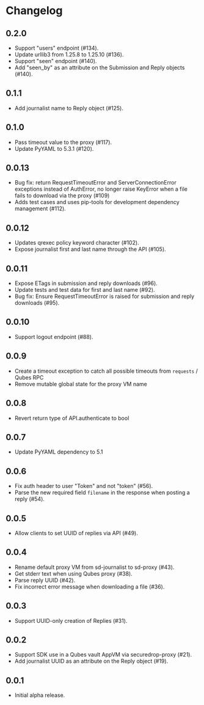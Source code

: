 Changelog
=========

0.2.0
-----

* Support "users" endpoint (#134).
* Update urllib3 from 1.25.8 to 1.25.10 (#136).
* Support "seen" endpoint (#140).
* Add "seen_by" as an attribute on the Submission and Reply objects (#140).

0.1.1
-----

* Add journalist name to Reply object (#125).

0.1.0
-----

* Pass timeout value to the proxy (#117).
* Update PyYAML to 5.3.1 (#120).

0.0.13
------

* Bug fix: return RequestTimeoutError and ServerConnectionError exceptions instead of AuthError, no longer raise KeyError when a file fails to download via the proxy (#109)
* Adds test cases and uses pip-tools for development dependency management (#112).

0.0.12
------

* Updates qrexec policy keyword character (#102).
* Expose journalist first and last name through the API (#105).

0.0.11
------

* Expose ETags in submission and reply downloads (#96).
* Update tests and test data for first and last name (#92).
* Bug fix: Ensure RequestTimeoutError is raised for submission and reply downloads (#95).

0.0.10
------

* Support logout endpoint (#88).

0.0.9
-----

* Create a timeout exception to catch all possible timeouts from `requests` / Qubes RPC
* Remove mutable global state for the proxy VM name

0.0.8
-----

* Revert return type of API.authenticate to bool

0.0.7
-----

* Update PyYAML dependency to 5.1

0.0.6
-----

* Fix auth header to user "Token" and not "token" (#56).
* Parse the new required field `filename` in the response when posting a reply (#54).

0.0.5
-----

* Allow clients to set UUID of replies via API (#49).

0.0.4
-----

* Rename default proxy VM from sd-journalist to sd-proxy (#43).
* Get stderr text when using Qubes proxy (#38).
* Parse reply UUID (#42).
* Fix incorrect error message when downloading a file (#36).

0.0.3
-----

* Support UUID-only creation of Replies (#31).

0.0.2
-----

* Support SDK use in a Qubes vault AppVM via securedrop-proxy (#21).
* Add journalist UUID as an attribute on the Reply object (#19).

0.0.1
-----

* Initial alpha release.
